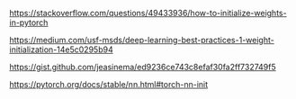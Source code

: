https://stackoverflow.com/questions/49433936/how-to-initialize-weights-in-pytorch

https://medium.com/usf-msds/deep-learning-best-practices-1-weight-initialization-14e5c0295b94

https://gist.github.com/jeasinema/ed9236ce743c8efaf30fa2ff732749f5


https://pytorch.org/docs/stable/nn.html#torch-nn-init
